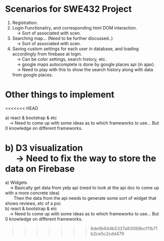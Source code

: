 Scenarios for SWE432 Project 
====================================================================================================================
1) Registration.<br>
2) Login Functionaliry, and corresponding html DOM interaction.<br>
   &emsp;-> Sort of associated with scen. <br>
3) Searching map... (Need to be further discussed..)<br>
   &emsp;-> Sort of associated with scen. <br>
4) Saving custom settings for each user in database, and loading accordingly from firebase at login.<br>
   &emsp;-> Can be color settings, search history, etc.<br>
   &emsp;-> google maps autocomplete is done by google places api (in ajax).<br>
   &emsp;-> Need to play with this to show the search history along with data from google places.<br>

Other things to implement
====================================================================================================================
<<<<<<< HEAD

a) react & bootstrap & etc<br>
   &emsp;-> Need to come up with some ideas as to which frameworks to use... But 0 knowledge on different frameworks.<br>

b) D3 visualization <br>
	&emsp; -> Need to fix the way to store the data on Firebase<br>
=======
a) Widgets<br>
   &emsp;-> Basically get data from yelp api (need to look at the api doc to come up with a more concrete idea)<br>
   &emsp;&emsp;Then the data from the api needs to generate some sort of widget that shows reviews, etc of a poi.<br>
b) react & bootstrap & etc<br>
   &emsp;-> Need to come up with some ideas as to which frameworks to use... But 0 knowledge on different frameworks.<br>
>>>>>>> 6de9b944b5337a93089bcf11b71b2ce5c2cdd479
